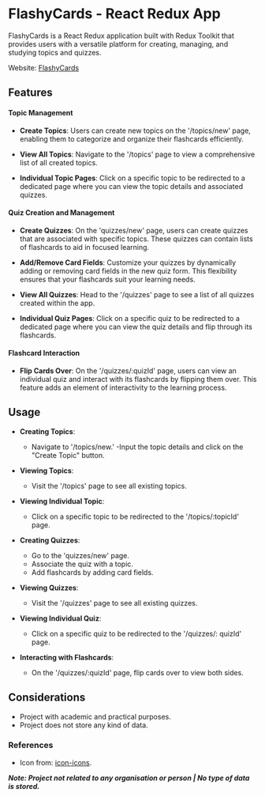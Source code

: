 # FlashyCards - React Redux App
FlashyCards is a React Redux application built with Redux Toolkit that provides users with a versatile platform for creating, managing, and studying topics and quizzes.

Website: [FlashyCards](https://flashycardapp.netlify.app/) 

## Features
#### Topic Management
- **Create Topics**: Users can create new topics on the '/topics/new' page, enabling them to categorize and organize their flashcards efficiently.

- **View All Topics**: Navigate to the '/topics' page to view a comprehensive list of all created topics.

- **Individual Topic Pages**: Click on a specific topic to be redirected to a dedicated page where you can view the topic details and associated quizzes.

#### Quiz Creation and Management
- **Create Quizzes**: On the 'quizzes/new' page, users can create quizzes that are associated with specific topics. These quizzes can contain lists of flashcards to aid in focused learning.

- **Add/Remove Card Fields**: Customize your quizzes by dynamically adding or removing card fields in the new quiz form. This flexibility ensures that your flashcards suit your learning needs.

- **View All Quizzes**: Head to the '/quizzes' page to see a list of all quizzes created within the app.

- **Individual Quiz Pages**: Click on a specific quiz to be redirected to a dedicated page where you can view the quiz details and flip through its flashcards.

#### Flashcard Interaction
- **Flip Cards Over**: On the '/quizzes/:quizId' page, users can view an individual quiz and interact with its flashcards by flipping them over. This feature adds an element of interactivity to the learning process.

## Usage
- **Creating Topics**:
    - Navigate to '/topics/new.'
    -Input the topic details and click on the "Create Topic" button.
- **Viewing Topics**:
    - Visit the '/topics' page to see all existing topics.

- **Viewing Individual Topic**:
    - Click on a specific topic to be redirected to the '/topics/:topicId' page.

- **Creating Quizzes**:
    - Go to the 'quizzes/new' page.
    - Associate the quiz with a topic.
    - Add flashcards by adding card fields.

- **Viewing Quizzes**:
    - Visit the '/quizzes' page to see all existing quizzes.

- **Viewing Individual Quiz**:
    - Click on a specific quiz to be redirected to the '/quizzes/: quizId' page.

- **Interacting with Flashcards**:
    - On the '/quizzes/:quizId' page, flip cards over to view both sides.

## Considerations
- Project with academic and practical purposes.
- Project does not store any kind of data.

### References 
- Icon from: [icon-icons](https://icon-icons.com/). 

***Note: Project not related to any organisation or person | No type of data is stored.***